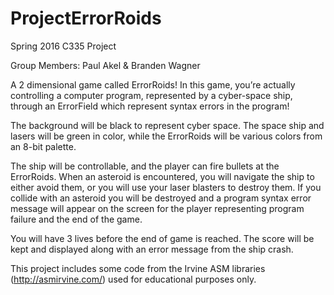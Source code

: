 ﻿# ProjectErrorRoids
Spring 2016 C335 Project


Group Members: Paul Akel & Branden Wagner

A 2 dimensional game called ErrorRoids!  In this game, you’re actually controlling a computer program, represented by a cyber-space ship, through an ErrorField which represent syntax errors in the program!  

The background will be black to represent cyber space.  The space ship and lasers will be green in color, while the ErrorRoids will be various colors from an 8-bit palette.

The ship will be controllable, and the player can fire bullets at the ErrorRoids.  When an asteroid is encountered, you will navigate the ship to either avoid them, or you will use your laser blasters to destroy them.  If you collide with an asteroid you will be destroyed and a program syntax error message will appear on the screen for the player representing program failure and the end of the game. 

You will have 3 lives before the end of game is reached. The score will be kept and displayed along with an error message from the ship crash.

This project includes some code from the Irvine ASM libraries (http://asmirvine.com/) used for educational purposes only.
